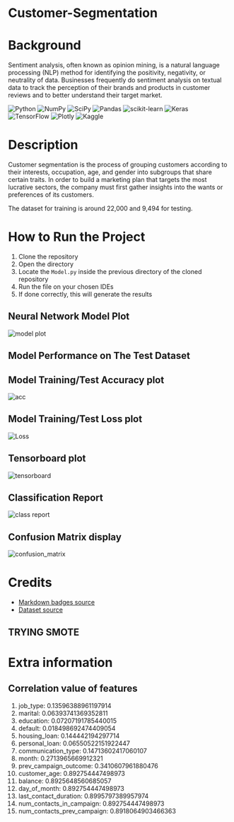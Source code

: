# Customer-Segmentation
# Background
Sentiment analysis, often known as opinion mining, is a natural language processing (NLP) method for identifying the positivity, negativity, or neutrality of data. Businesses frequently do sentiment analysis on textual data to track the perception of their brands and products in customer reviews and to better understand their target market.

![Python](https://img.shields.io/badge/python-3670A0?style=for-the-badge&logo=python&logoColor=ffdd54)
![NumPy](https://img.shields.io/badge/numpy-%23013243.svg?style=for-the-badge&logo=numpy&logoColor=white)
![SciPy](https://img.shields.io/badge/SciPy-%230C55A5.svg?style=for-the-badge&logo=scipy&logoColor=%white)
![Pandas](https://img.shields.io/badge/pandas-%23150458.svg?style=for-the-badge&logo=pandas&logoColor=white)
![scikit-learn](https://img.shields.io/badge/scikit--learn-%23F7931E.svg?style=for-the-badge&logo=scikit-learn&logoColor=white)
![Keras](https://img.shields.io/badge/Keras-%23D00000.svg?style=for-the-badge&logo=Keras&logoColor=white)
![TensorFlow](https://img.shields.io/badge/TensorFlow-%23FF6F00.svg?style=for-the-badge&logo=TensorFlow&logoColor=white)
![Plotly](https://img.shields.io/badge/Plotly-%233F4F75.svg?style=for-the-badge&logo=plotly&logoColor=white)
![Kaggle](https://img.shields.io/badge/Kaggle-035a7d?style=for-the-badge&logo=kaggle&logoColor=white)

# Description
Customer segmentation is the process of grouping customers according to their interests, occupation, age, and gender into subgroups that share certain traits. In order to build a marketing plan that targets the most lucrative sectors, the company must first gather insights into the wants or preferences of its customers.

The dataset for training is around 22,000 and 9,494 for testing.

# How to Run the Project
1. Clone the repository
2. Open the directory
3. Locate the `Model.py` inside the previous directory of the cloned repository
4. Run the file on your chosen IDEs
5. If done correctly, this will generate the results

## Neural Network Model Plot
![model plot](src/output.png)

## Model Performance on The Test Dataset
## Model Training/Test Accuracy plot
![acc](src/acc.png)
## Model Training/Test Loss plot
![Loss](src/loss.png)
## Tensorboard plot
![tensorboard](src/tensorboard.png)
## Classification Report
![class report](src/class_report.png)
## Confusion Matrix display
![confusion_matrix](src/confusion_matrix.png)


# Credits
- [Markdown badges source](https://github.com/Ileriayo/markdown-badges)
- [Dataset source](https://www.kaggle.com/datasets/kunalgupta2616/hackerearth-customer-segmentation-hackathon)

## TRYING SMOTE

# Extra information
## Correlation value of features
1. job_type: 0.13596388961197914
2. marital: 0.06393741369352811
3. education: 0.07207191785440015
4. default: 0.018498692474409054
5. housing_loan: 0.144442194297714
6. personal_loan: 0.06550522151922447
7. communication_type: 0.14713602417060107
8. month: 0.2713965669912321
9. prev_campaign_outcome: 0.3410607961880476
10. customer_age: 0.892754447498973
11. balance: 0.8925648560685057
12. day_of_month: 0.892754447498973
13. last_contact_duration: 0.8995797389957974
14. num_contacts_in_campaign: 0.892754447498973
15. num_contacts_prev_campaign: 0.8918064903466363
